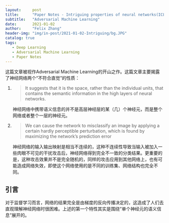 ```yaml
---
layout:     post
title:      "Paper Notes - Intriguing properties of neural networks(ICLR 2014)"
subtitle:   "Adversarial Machine Learning"
date:       2021-01-02
author:     "Felix Zhang"
header-img: "img/in-post/2021-01-02-Intriguing/bg.JPG"
catalog: true
tags:
   - Deep Learning
   - Adversarial Machine Learning
   - Paper Notes
---
```


这篇文章被视作Adversarial Machine Learning的开山之作。这篇文章主要揭露了神经网络两个“不符合直觉”的性质：

1. > It suggests that it is the space, rather than the individual units, that contains the semantic information in the high layers of neural networks.

   神经网络中携带语义信息的并不是高层神经层的某（几）个神经元，而是整个网络或者整个一层的神经元。

2. > We can cause the network to misclassify an image by applying a certain hardly perceptible perturbation, which is found by maximizing the network’s prediction error

   神经网络的输入输出映射是相当不连续的，这种不连续性导致当输入被加入一些肉眼不可见的干扰攻击后，神经网络得到完全不一致的分类结果。更重要的是，这种攻击效果并不是完全随机的，同样的攻击应用到其他网络上，也有可能造成网络失效，即使这个网络使用的是不同的训练集、网络结构也完全不同。

## 引言

对于监督学习而言，网络的结果完全是由梯度的反向传播决定的，这造成了人们去直观理解神经网络时很困难。上述的第一个特性其实是围绕“单个神经元的语义信息”展开的。